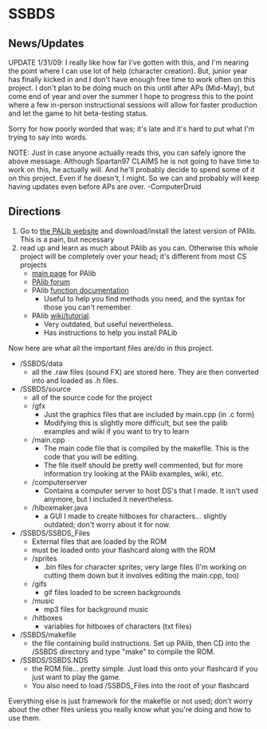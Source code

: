 SSBDS
=====

News/Updates
------------

UPDATE 1/31/09: I really like how far I've gotten with this, and I'm nearing the point where I can use lot of help (character creation). But, junior year has finally kicked in and I don't have enough free time to work often on this project. I don't plan to be doing much on this until after APs (Mid-May), but come end of year and over the summer I hope to progress this to the point where a few in-person instructional sessions will allow for faster production and let the game to hit beta-testing status.

Sorry for how poorly worded that was; it's late and it's hard to put what I'm trying to say into words.

NOTE: Just in case anyone actually reads this, you can safely ignore the above message. Although Spartan97 CLAIMS he is not going to have time to work on this, he actually will. And he'll probably decide to spend some of it on this project. Even if he doesn't, I might. So we can and probably will keep having updates even before APs are over. 
-ComputerDruid

Directions
----------

1. Go to [the PALib website][main] and download/install the latest version of PAlib. This is a pain, but necessary
2. read up and learn as much about PAlib as you can. Otherwise this whole project will be completely over your head; it's different from most CS projects
	- [main page][main] for PAlib
	- [PAlib forum][forum]
	- PAlib [function documentation][docs]
		- Useful to help you find methods you need, and the syntax for those you can't remember.
	- PAlib [wiki/tutorial][tutorial]. 
		- Very outdated, but useful nevertheless.
		- Has instructions to help you install PALib

[main]:     http://forum.palib.info/ "PALib Main Page" 
[forum]:    http://forum.palib.info/index.php?action=forum "PALib Forum"
[docs]:     http://palib.info/Doc/PAlibDoc%20Eng/modules.html "PALib Function Documentation"
[tutorial]: http://www.palib.info/wiki/doku.php "PALib Tutorial/Wiki"

Now here are what all the important files are/do in this project.

- /SSBDS/data
	- all the .raw files (sound FX) are stored here. They are then converted into and loaded as .h files.
- /SSBDS/source
	- all of the source code for the project
	- /gfx
		- Just the graphics files that are included by main.cpp (in .c form)
		- Modifying this is slightly more difficult, but see the palib examples and wiki if you want to try to learn
	- /main.cpp
		- The main code file that is compiled by the makefile. This is the code that you will be editing. 
		- The file itself should be pretty well commented, but for more information try looking at the PAlib examples, wiki, etc.
	- /computerserver
		- Contains a computer server to host DS's that I made. It isn't used anymore, but I included it nevertheless.
	- /hiboxmaker.java
		- a GUI I made to create hitboxes for characters... slightly outdated; don't worry about it for now.
- /SSBDS/SSBDS_Files
	- External files that are loaded by the ROM
	- must be loaded onto your flashcard along with the ROM
	- /sprites
		- .bin files for character sprites; very large files (I'm working on cutting them down but it involves editing the main.cpp, too)
	- /gifs
		- gif files loaded to be screen backgrounds
	- /music
		- mp3 files for background music
	- /hitboxes
		- variables for hitboxes of characters (txt files) 
- /SSBDS/makefile
	- the file containing build instructions. Set up PAlib, then CD into the /SSBDS directory and type "make" to compile the ROM.
- /SSBDS/SSBDS.NDS
	- the ROM file... pretty simple. Just load this onto your flashcard if you just want to play the game.
	- You also need to load /SSBDS_Files into the root of your flashcard

Everything else is just framework for the makefile or not used; don't worry about the other files unless you really know what you're doing and how to use them.
